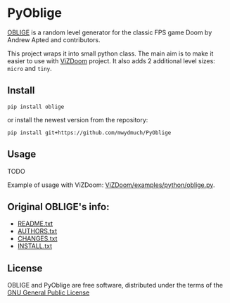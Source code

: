 # PyOblige

[OBLIGE](http://oblige.sourceforge.net) is a random level generator 
for the classic FPS game Doom by Andrew Apted and contributors.

This project wraps it into small python class.
The main aim is to make it easier to use with [ViZDoom](https://github.com/mwydmuch/ViZDoom) project.
It also adds 2 additional level sizes: `micro` and `tiny`. 

## Install
```
pip install oblige
```

or install the newest version from the repository:

```
pip install git+https://github.com/mwydmuch/PyOblige
```

## Usage

TODO

Example of usage with ViZDoom: [ViZDoom/examples/python/oblige.py](https://github.com/mwydmuch/ViZDoom/examples/python/oblige).

## Original OBLIGE's info:

- [README.txt](https://github.com/mwydmuch/PyOblige/README.txt)
- [AUTHORS.txt](https://github.com/mwydmuch/PyOblige/AUTHORS.txt)
- [CHANGES.txt](https://github.com/mwydmuch/PyOblige/CHANGES.txt)
- [INSTALL.txt](https://github.com/mwydmuch/PyOblige/INSTALL.txt)

## License

OBLIGE and PyOblige are free software, distributed under the terms 
of the [GNU General Public License](https://github.com/mwydmuch/PyOblige/GPL.txt)


